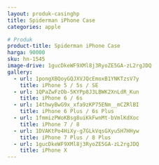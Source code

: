 ```yaml
---
layout: produk-casinghp
title: Spiderman iPhone Case
categories: apple

# Produk
product-title: Spiderman iPhone Case
harga: 90000
sku: hn-1545
image-drive: 1gucDkeWF9XMl8j3RyoZE5GA-zL2rgJDQ
gallery:
  - url: 1pongXBQoyGQJXVJQcEmoxB1YNKTzsV7y
    title: iPhone 5 / 5s / SE
  - url: 1QPaZwFzOb-5KYPp8J3LBWK2XnLdR_Kun
    title: iPhone 6 / 6s
  - url: 14thwyBwG9x_xfa9zKP75ENm__mCZRlBI
    title: iPhone 6 Plus / 6s Plus
  - url: 1fmmizPWoKBsg8uiKkFwnMt-bVmlKdXoc
    title: iPhone 7 / 8
  - url: 1DVAKtPo4HiXy-g7GLkVqsGXyu5H7HHyw
    title: iPhone 7 Plus / 8 Plus
  - url: 1gucDkeWF9XMl8j3RyoZE5GA-zL2rgJDQ
    title: iPhone X
---
```

